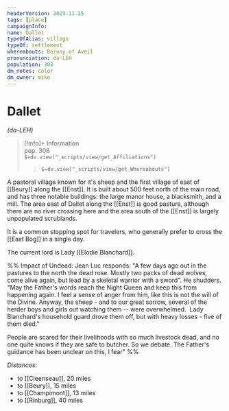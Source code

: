 ```yaml
---
headerVersion: 2023.11.25
tags: [place]
campaignInfo:
name: Dallet
typeOfAlias: village
typeOf: settlement
whereabouts: Barony of Aveil
pronunciation: da-LEH
population: 308
dm_notes: color
dm_owner: mike
---
```

# Dallet
*(da-LEH)*
>[!info]+ Information  
> pop. 308  
> `$=dv.view("_scripts/view/get_Affiliations")`  
>> `$=dv.view("_scripts/view/get_Whereabouts")`

A pastoral village known for it's sheep and the first village of east of [[Beury]] along the [[Enst]]. It is built about 500 feet north of the main road, and has three notable buildings: the large manor house, a blacksmith, and a mill. The area east of Dallet along the [[Enst]] is good pasture, although there are no river crossing here and the area south of the [[Enst]] is largely unpopulated scrublands. 

It is a common stopping spot for travelers, who generally prefer to cross the [[East Bog]] in a single day. 

The current lord is Lady [[Elodie Blanchard]]. 

%% Impact of Undead:
Jean Luc responds: "A few days ago out in the pastures to the north the dead rose. Mostly two packs of dead wolves, come alive again, but lead by a skeletal warrior with a sword". He shudders. "May the Father's words reach the Night Queen and keep this from happening again. I feel a sense of anger from him, like this is not the will of the Divine. Anyway, the sheep - and to our great sorrow, several of the herder boys and girls out watching them -- were overwhelmed.  Lady Blanchard's household guard drove them off, but with heavy losses - five of them died."

People are scared for their livelihoods with so much livestock dead, and no one quite knows if they are safe to butcher. So we debate. The Father's guidance has been unclear on this, I fear"
%%

_Distances:_
* to [[Cleenseau]], 20 miles
* to [[Beury]], 15 miles
* to [[Champimont]], 13 miles
* to [[Rinburg]], 40 miles